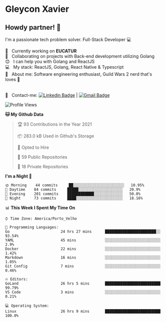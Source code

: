 # Gleycon Xavier

## Howdy partner! 👋

I'm a passionate tech problem solver.
Full-Stack Developer :computer:

 :rocket:  &nbsp; Currently working on **EUCATUR**
 <br/> :purple_heart: &nbsp; Collaborating on projects with Back-end development utilizing Golang
 <br/> :blush: &nbsp; I can help you with Golang and ReactJS
 <br/> :computer: &nbsp; My stack: ReactJS, Golang, React Native & Typescript
 <br/> 💬  &nbsp; About me: Software engineering enthusiast, Guild Wars 2 nerd that's loves :apple:
 <br/>
 <br/>
 <br/> :email: &nbsp; Contact-me: [![Linkedin Badge](https://img.shields.io/badge/-GleyconXavier-blue?style=flat-square&logo=Linkedin&logoColor=white&link=https://www.linkedin.com/in/gleyconxavier/)](https://www.linkedin.com/in/gleyconxavier/) 
| 
[![Gmail Badge](https://img.shields.io/badge/-gleyconxcarlos@gmail.com-c14438?style=flat-square&logo=Gmail&logoColor=white&link=mailto:gleyconxcarlos@gmail.com)](mailto:gleyconxcarlos@gmail.com)

<!--START_SECTION:waka-->
![Profile Views](http://img.shields.io/badge/Profile%20Views-0-blue)

**🐱 My Github Data** 

> 🏆 93 Contributions in the Year 2021
 > 
> 📦 283.0 kB Used in Github's Storage 
 > 
> 💼 Opted to Hire
 > 
> 📜 59 Public Repositories 
 > 
> 🔑 18 Private Repositories  
 > 
**I'm a Night 🦉** 

```text
🌞 Morning    44 commits     ██░░░░░░░░░░░░░░░░░░░░░░░   10.95% 
🌆 Daytime    84 commits     █████░░░░░░░░░░░░░░░░░░░░   20.9% 
🌃 Evening    201 commits    ████████████░░░░░░░░░░░░░   50.0% 
🌙 Night      73 commits     ████░░░░░░░░░░░░░░░░░░░░░   18.16%

```


📊 **This Week I Spent My Time On** 

```text
⌚︎ Time Zone: America/Porto_Velho

💬 Programming Languages: 
Go                       24 hrs 27 mins      ███████████████████████░░   93.54% 
YAML                     45 mins             ░░░░░░░░░░░░░░░░░░░░░░░░░   2.9% 
Docker                   22 mins             ░░░░░░░░░░░░░░░░░░░░░░░░░   1.42% 
Markdown                 16 mins             ░░░░░░░░░░░░░░░░░░░░░░░░░   1.05% 
Git Config               7 mins              ░░░░░░░░░░░░░░░░░░░░░░░░░   0.46%

🔥 Editors: 
GoLand                   26 hrs 5 mins       █████████████████████████   99.79% 
VS Code                  3 mins              ░░░░░░░░░░░░░░░░░░░░░░░░░   0.21%

💻 Operating System: 
Linux                    26 hrs 9 mins       █████████████████████████   100.0%

```


<!--END_SECTION:waka-->

